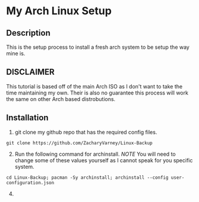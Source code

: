 # My Arch Linux Setup

## Description
This is the setup process to install a fresh arch system to be setup the way mine is.

## DISCLAIMER
This tutorial is based off of the main Arch ISO as I don't want to take the time maintaining my own. Their is also no guarantee this process will work the same on other Arch based distrobutions.


## Installation
1. git clone my github repo that has the required config files.
```
git clone https://github.com/ZacharyVarney/Linux-Backup
```
2. Run the following command for archinstall. *NOTE* You will need to change some of these values yourself as I cannot speak for you specific system.
```
cd Linux-Backup; pacman -Sy archinstall; archinstall --config user-configuration.json
```
4. 
